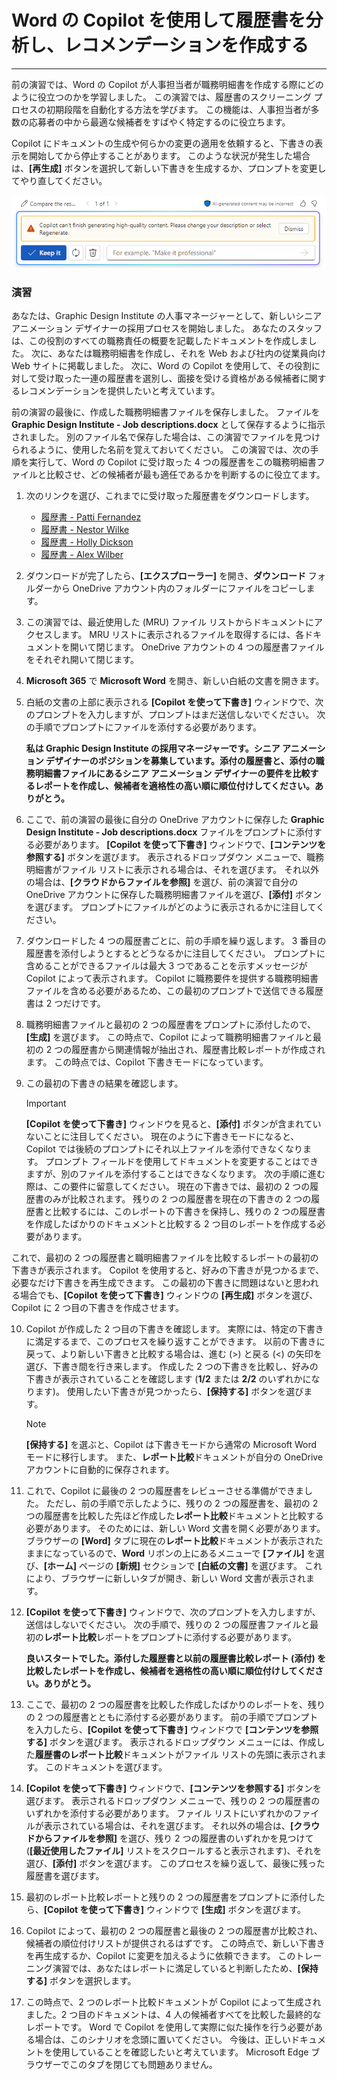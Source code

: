 # Word の Copilot を使用して履歴書を分析し、レコメンデーションを作成する
---
前の演習では、Word の Copilot が人事担当者が職務明細書を作成する際にどのように役立つのかを学習しました。 この演習では、履歴書のスクリーニング プロセスの初期段階を自動化する方法を学びます。 この機能は、人事担当者が多数の応募者の中から最適な候補者をすばやく特定するのに役立ちます。

Copilot にドキュメントの生成や何らかの変更の適用を依頼すると、下書きの表示を開始してから停止することがあります。 このような状況が発生した場合は、**[再生成]** ボタンを選択して新しい下書きを生成するか、プロンプトを変更してやり直してください。

![Copilot が現在の下書きの生成を完了できない場合に受信する可能性があるメッセージを示すスクリーンショット。](../media/copilot-word-regenerate-message-d16edfd9.png)

### 演習

あなたは、Graphic Design Institute の人事マネージャーとして、新しいシニア アニメーション デザイナーの採用プロセスを開始しました。 あなたのスタッフは、この役割のすべての職務責任の概要を記載したドキュメントを作成しました。 次に、あなたは職務明細書を作成し、それを Web および社内の従業員向け Web サイトに掲載しました。 次に、Word の Copilot を使用して、その役割に対して受け取った一連の履歴書を選別し、面接を受ける資格がある候補者に関するレコメンデーションを提供したいと考えています。

前の演習の最後に、作成した職務明細書ファイルを保存しました。 ファイルを **Graphic Design Institute - Job descriptions.docx** として保存するように指示されました。 別のファイル名で保存した場合は、この演習でファイルを見つけられるように、使用した名前を覚えておいてください。 この演習では、次の手順を実行して、Word の Copilot に受け取った 4 つの履歴書をこの職務明細書ファイルと比較させ、どの候補者が最も適任であるかを判断するのに役立てます。

1.  次のリンクを選び、これまでに受け取った履歴書をダウンロードします。
     -  [履歴書 - Patti Fernandez](https://edxinteractivepage.blob.core.windows.net/ms-4004/Resume%20-%20Patti%20Fernandez.docx)
     -  [履歴書 - Nestor Wilke](https://edxinteractivepage.blob.core.windows.net/ms-4004/Resume%20-%20Nestor%20Wilke.docx)
     -  [履歴書 - Holly Dickson](https://edxinteractivepage.blob.core.windows.net/ms-4004/Resume%20-%20Holly%20Dickson.docx)
     -  [履歴書 - Alex Wilber](https://edxinteractivepage.blob.core.windows.net/ms-4004/Resume%20-%20Alex%20Wilber.docx)
2.  ダウンロードが完了したら、**[エクスプローラー]** を開き、**ダウンロード** フォルダーから OneDrive アカウント内のフォルダーにファイルをコピーします。
3.  この演習では、最近使用した (MRU) ファイル リストからドキュメントにアクセスします。 MRU リストに表示されるファイルを取得するには、各ドキュメントを開いて閉じます。 OneDrive アカウントの 4 つの履歴書ファイルをそれぞれ開いて閉じます。
4.  **Microsoft 365** で **Microsoft Word** を開き、新しい白紙の文書を開きます。
5.  白紙の文書の上部に表示される **[Copilot を使って下書き]** ウィンドウで、次のプロンプトを入力しますが、プロンプトはまだ送信しないでください。 次の手順でプロンプトにファイルを添付する必要があります。
    
    **私は Graphic Design Institute の採用マネージャーです。シニア アニメーション デザイナーのポジションを募集しています。添付の履歴書と、添付の職務明細書ファイルにあるシニア アニメーション デザイナーの要件を比較するレポートを作成し、候補者を適格性の高い順に順位付けしてください。ありがとう。**
6.  ここで、前の演習の最後に自分の OneDrive アカウントに保存した **Graphic Design Institute - Job descriptions.docx** ファイルをプロンプトに添付する必要があります。 **[Copilot を使って下書き]** ウィンドウで、**[コンテンツを参照する]** ボタンを選びます。 表示されるドロップダウン メニューで、職務明細書がファイル リストに表示される場合は、それを選びます。 それ以外の場合は、**[クラウドからファイルを参照]** を選び、前の演習で自分の OneDrive アカウントに保存した職務明細書ファイルを選び、**[添付]** ボタンを選びます。 プロンプトにファイルがどのように表示されるかに注目してください。
7.  ダウンロードした 4 つの履歴書ごとに、前の手順を繰り返します。 3 番目の履歴書を添付しようとするとどうなるかに注目してください。 プロンプトに含めることができるファイルは最大 3 つであることを示すメッセージが Copilot によって表示されます。 Copilot に職務要件を提供する職務明細書ファイルを含める必要があるため、この最初のプロンプトで送信できる履歴書は 2 つだけです。
8.  職務明細書ファイルと最初の 2 つの履歴書をプロンプトに添付したので、**[生成]** を選びます。 この時点で、Copilot によって職務明細書ファイルと最初の 2 つの履歴書から関連情報が抽出され、履歴書比較レポートが作成されます。 この時点では、Copilot 下書きモードになっています。
9.  この最初の下書きの結果を確認します。
    
    >[!IMPORTANT]
    > **[Copilot を使って下書き]** ウィンドウを見ると、**[添付]** ボタンが含まれていないことに注目してください。 現在のように下書きモードになると、Copilot では後続のプロンプトにそれ以上ファイルを添付できなくなります。 プロンプト フィールドを使用してドキュメントを変更することはできますが、別のファイルを添付することはできなくなります。 次の手順に進む際は、この要件に留意してください。 現在の下書きでは、最初の 2 つの履歴書のみが比較されます。 残りの 2 つの履歴書を現在の下書きの 2 つの履歴書と比較するには、このレポートの下書きを保持し、残りの 2 つの履歴書を作成したばかりのドキュメントと比較する 2 つ目のレポートを作成する必要があります。
    
  これで、最初の 2 つの履歴書と職明細書ファイルを比較するレポートの最初の下書きが表示されます。 Copilot を使用すると、好みの下書きが見つかるまで、必要なだけ下書きを再生成できます。 この最初の下書きに問題はないと思われる場合でも、**[Copilot を使って下書き]** ウィンドウの **[再生成]** ボタンを選び、Copilot に 2 つ目の下書きを作成させます。

10. Copilot が作成した 2 つ目の下書きを確認します。 実際には、特定の下書きに満足するまで、このプロセスを繰り返すことができます。 以前の下書きに戻って、より新しい下書きと比較する場合は、進む (&gt;) と戻る (&lt;) の矢印を選び、下書き間を行き来します。 作成した 2 つの下書きを比較し、好みの下書きが表示されていることを確認します (**1/2** または **2/2** のいずれかになります)。 使用したい下書きが見つかったら、**[保持する]** ボタンを選びます。
    
    > [!NOTE]
    > **[保持する]** を選ぶと、Copilot は下書きモードから通常の Microsoft Word モードに移行します。 また、**レポート比較**ドキュメントが自分の OneDrive アカウントに自動的に保存されます。
11. これで、Copilot に最後の 2 つの履歴書をレビューさせる準備ができました。 ただし、前の手順で示したように、残りの 2 つの履歴書を、最初の 2 つの履歴書を比較した先ほど作成した**レポート比較**ドキュメントと比較する必要があります。 そのためには、新しい Word 文書を開く必要があります。 ブラウザーの **[Word]** タブに現在の**レポート比較**ドキュメントが表示されたままになっているので、**Word** リボンの上にあるメニューで **[ファイル]** を選び、**[ホーム]** ページの **[新規]** セクションで **[白紙の文書]** を選びます。 これにより、ブラウザーに新しいタブが開き、新しい Word 文書が表示されます。

12. **[Copilot を使って下書き]** ウィンドウで、次のプロンプトを入力しますが、送信はしないでください。 次の手順で、残りの 2 つの履歴書ファイルと最初の**レポート比較**レポートをプロンプトに添付する必要があります。
    
    **良いスタートでした。添付した履歴書と以前の履歴書比較レポート (添付) を比較したレポートを作成し、候補者を適格性の高い順に順位付けしてください。ありがとう。**
13. ここで、最初の 2 つの履歴書を比較した作成したばかりのレポートを、残りの 2 つの履歴書とともに添付する必要があります。 前の手順でプロンプトを入力したら、**[Copilot を使って下書き]** ウィンドウで **[コンテンツを参照する]** ボタンを選びます。 表示されるドロップダウン メニューには、作成した**履歴書のレポート比較**ドキュメントがファイル リストの先頭に表示されます。 このドキュメントを選びます。
14. **[Copilot を使って下書き]** ウィンドウで、**[コンテンツを参照する]** ボタンを選びます。 表示されるドロップダウン メニューで、残りの 2 つの履歴書のいずれかを添付する必要があります。 ファイル リストにいずれかのファイルが表示されている場合は、それを選びます。 それ以外の場合は、**[クラウドからファイルを参照]** を選び、残り 2 つの履歴書のいずれかを見つけて (**[最近使用したファイル]** リストをスクロールすると表示されます)、それを選び、**[添付]** ボタンを選びます。 このプロセスを繰り返して、最後に残った履歴書を選びます。
15. 最初のレポート比較レポートと残りの 2 つの履歴書をプロンプトに添付したら、**[Copilot を使って下書き]** ウィンドウで **[生成]** ボタンを選びます。
16. Copilot によって、最初の 2 つの履歴書と最後の 2 つの履歴書が比較され、候補者の順位付けリストが提供されるはずです。 この時点で、新しい下書きを再生成するか、Copilot に変更を加えるように依頼できます。 このトレーニング演習では、あなたはレポートに満足していると判断したため、**[保持する]** ボタンを選択します。
17. この時点で、2 つのレポート比較ドキュメントが Copilot によって生成されました。2 つ目のドキュメントは、4 人の候補者すべてを比較した最終的なレポートです。 Word で Copilot を使用して実際に似た操作を行う必要がある場合は、このシナリオを念頭に置いてください。 今後は、正しいドキュメントを使用していることを確認したいと考えています。 Microsoft Edge ブラウザーでこのタブを閉じても問題ありません。
